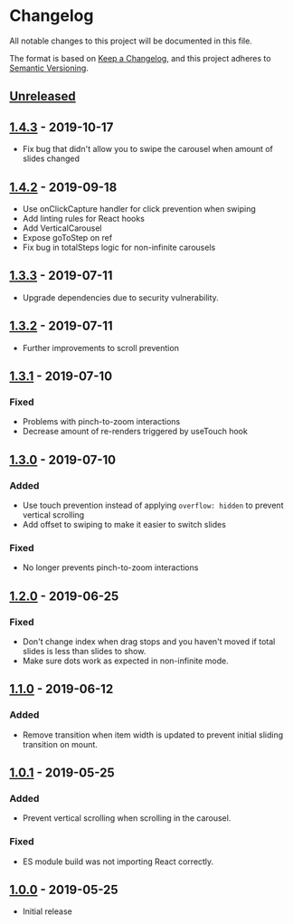 # Changelog

All notable changes to this project will be documented in this file.

The format is based on [Keep a Changelog](https://keepachangelog.com/en/1.0.0/),
and this project adheres to [Semantic Versioning](https://semver.org/spec/v2.0.0.html).

## [Unreleased]

## [1.4.3] - 2019-10-17

- Fix bug that didn't allow you to swipe the carousel when amount of slides changed

## [1.4.2] - 2019-09-18

- Use onClickCapture handler for click prevention when swiping
- Add linting rules for React hooks
- Add VerticalCarousel
- Expose goToStep on ref
- Fix bug in totalSteps logic for non-infinite carousels

## [1.3.3] - 2019-07-11

- Upgrade dependencies due to security vulnerability.

## [1.3.2] - 2019-07-11

- Further improvements to scroll prevention

## [1.3.1] - 2019-07-10

### Fixed

- Problems with pinch-to-zoom interactions
- Decrease amount of re-renders triggered by useTouch hook

## [1.3.0] - 2019-07-10

### Added

- Use touch prevention instead of applying `overflow: hidden` to prevent vertical scrolling
- Add offset to swiping to make it easier to switch slides

### Fixed

- No longer prevents pinch-to-zoom interactions

## [1.2.0] - 2019-06-25

### Fixed

- Don't change index when drag stops and you haven't moved if total slides is less than slides to show.
- Make sure dots work as expected in non-infinite mode.

## [1.1.0] - 2019-06-12

### Added

- Remove transition when item width is updated to prevent initial sliding transition on mount.

## [1.0.1] - 2019-05-25

### Added

- Prevent vertical scrolling when scrolling in the carousel.

### Fixed

- ES module build was not importing React correctly.

## [1.0.0] - 2019-05-25

- Initial release

[unreleased]: https://github.com/hyperlab/my-react-carousel/compare/v1.4.3...master
[1.4.3]: https://github.com/hyperlab/my-react-carousel/compare/v1.4.2...v1.4.3
[1.4.2]: https://github.com/hyperlab/my-react-carousel/compare/v1.3.3...v1.4.2
[1.3.3]: https://github.com/hyperlab/my-react-carousel/compare/v1.3.2...v1.3.3
[1.3.2]: https://github.com/hyperlab/my-react-carousel/compare/v1.3.1...v1.3.2
[1.3.1]: https://github.com/hyperlab/my-react-carousel/compare/v1.3.0...v1.3.1
[1.3.0]: https://github.com/hyperlab/my-react-carousel/compare/v1.2.0...v1.3.0
[1.2.0]: https://github.com/hyperlab/my-react-carousel/compare/v1.1.0...v1.2.0
[1.1.0]: https://github.com/hyperlab/my-react-carousel/compare/v1.0.1...v1.1.0
[1.0.1]: https://github.com/hyperlab/my-react-carousel/compare/v1.0.0...v1.0.1
[1.0.0]: https://github.com/hyperlab/my-react-carousel/commits/v1.0.0

